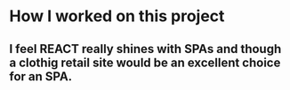 # How I worked on this project

I feel REACT really shines with SPAs and though a clothig retail site would be an excellent choice for an SPA.
- 
